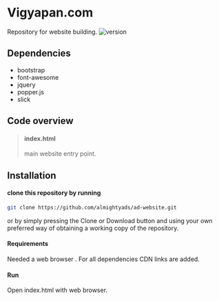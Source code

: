 # Vigyapan.com ##
Repository for website building.
![version](https://img.shields.io/badge/version-1.0.0-blue)

## Dependencies
* bootstrap
* font-awesome
* jquery
* popper.js
* slick

## Code overview
> #### index.html
> main website entry point.

## Installation
#### clone this repository by running
```bash
git clone https://github.com/almightyads/ad-website.git
```
or by simply pressing the Clone or Download button and using your own preferred way of obtaining a working copy of the repository.
#### Requirements
Needed a web browser .
For all dependencies CDN links are added.

#### Run
Open index.html with web browser.
